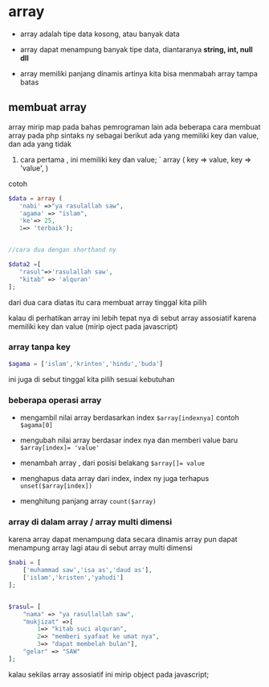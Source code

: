 # array

* array adalah tipe data kosong, atau banyak data
* array dapat menampung banyak tipe data, diantaranya **string, int, null dll**

* array memiliki panjang dinamis artinya kita bisa menmabah array tampa batas

## membuat array

array mirip map pada bahas pemrograman lain 
ada beberapa cara membuat array pada php sintaks ny sebagai berikut
ada yang memiliki key dan value, dan ada yang tidak 

1. cara pertama , ini memiliki key dan value;
` array ( key => value,
 key => 'value', )

 cotoh
 ```php
 $data = array (
    'nabi' =>"ya rasulallah saw",
    'agama' => "islam",
    'ke'=> 25,
    1=> 'terbaik');


//cara dua dengan shorthand ny

$data2 =[
    "rasul"=>'rasulallah saw',
    "kitab" => 'alquran'
];


 ```
dari dua cara diatas itu cara membuat array tinggal kita pilih

kalau di perhatikan array ini lebih tepat nya di sebut array assosiatif karena memiliki key dan value (mirip oject pada javascript)

### array tanpa key 

```php
$agama = ['islam','krinten','hindu','buda']
```

ini juga di sebut 
tinggal kita pilih sesuai kebutuhan


### beberapa operasi array

* mengambil nilai array berdasarkan index `$array[indexnya]` contoh `$agama[0]`

* mengubah nilai array berdasar index nya dan memberi value baru
 `$array[index]= 'value'`

* menambah array , dari posisi belakang `$array[]= value`
  
* menghapus data array dari index, index ny juga terhapus
  `unset($array[index])`

* menghitung panjang array
  `count($array)` 


### array di dalam array / array multi dimensi
karena array dapat menampung data secara dinamis array pun dapat menampung array lagi atau di sebut array multi dimensi

```php
$nabi = [
    ['muhammad saw','isa as','daud as'],
    ['islam','kristen','yahudi']
];


$rasul= [
    "nama" => "ya rasullallah saw",
    "mukjizat" =>[
        1=> "kitab suci alquran",
        2=> "memberi syafaat ke umat nya",
        3=> "dapat membelah bulan"],
    "gelar" => "SAW"  
];
```

kalau sekilas array assosiatif ini mirip object pada javascript;